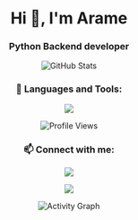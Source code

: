 <div align="center">


<h1 align="center">
  <h1>Hi 👋, I'm Arame</h1>
  <h3>Python Backend developer</h3>
</h1>


<img src="https://github-readme-stats.vercel.app/api?username=aramegab&show_icons=true&theme=radical&hide_border=true&count_private=true&include_all_commits=true" alt="GitHub Stats" />


<h3>🚀 Languages and Tools:</h3>
<p>
  <img src="https://skillicons.dev/icons?i=python,csharp,django,flask,fastapi,docker,postgres,redis,nginx,linux,git,github,figma,kali" />
</p>


<p>
  <img src="https://komarev.com/ghpvc/?username=aramegab&label=Profile+Views&color=blueviolet&style=flat" alt="Profile Views" />
</p>


<h3>📫 Connect with me:</h3>
<p>
  <a href="https://debugging_m0de.t.me/" target="_blank">
    <img src="https://img.shields.io/badge/Telegram-2CA5E0?style=for-the-badge&logo=telegram&logoColor=white" />
  </a>
</p>


<p align="center">
  <img src="https://media1.giphy.com/media/v1.Y2lkPTc5MGI3NjExcmR5OWs3dWRqMXJsZW83MWptN2FtZXhmY2UyZTZlaHhxM2VlY3ltcCZlcD12MV9pbnRlcm5hbF9naWZfYnlfaWQmY3Q9Zw/ZmHLGowrbwbao/giphy.webp">
</p>


<img src="https://github-readme-activity-graph.vercel.app/graph?username=aramegab&theme=react-dark&hide_border=true&area=true" alt="Activity Graph" />

</div>
